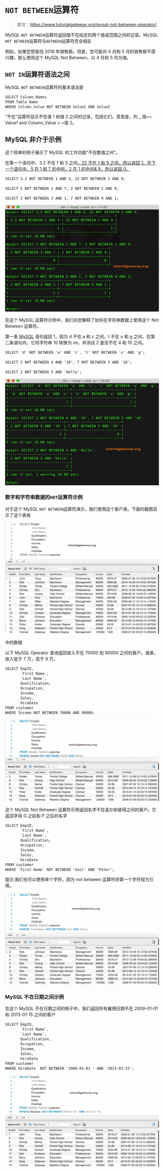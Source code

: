 # `NOT BETWEEN`运算符

> 原文：<https://www.tutorialgateway.org/mysql-not-between-operator/>

MySQL `NOT BETWEEN`运算符返回值不在给定的两个值或范围之间的记录。MySQL `NOT BETWEEN`运算符与`BETWEEN`运算符完全相反

例如，如果您想查找 2018 年销售额。但是，您可能对 4 月和 5 月的销售额不感兴趣，那么使用这个 MySQL Not Between，以 4 月和 5 月为值。

## `NOT IN`运算符语法之间

MySQL `NOT BETWEEN`运算符的基本语法是

```
SELECT Column_Names 
FROM Table_Name
WHERE Column_Value NOT BETWEEN Value1 AND Value2
```

“不在”运算符显示不在值 1 和值 2 之间的记录，包括它们。意思是，列 _ 值<= Value1 and Column_Value > =值 2。

## MySQL 非介于示例

这个简单的例子展示了 MySQL 的工作功能“不在数值之间”。

在第一个语句中，3.2 不在 1 和 3 之间[，22 不在 1 和 9 之间，所以返回 1。在下一个语句中，5 在 1 和 7 的中间，2 在 1 的中间& 9，所以返回 0。](https://www.tutorialgateway.org/mysql-between-operator/)

```
SELECT 3.2 NOT BETWEEN 1 AND 3, 22 NOT BETWEEN 1 AND 9;

SELECT 5 NOT BETWEEN 1 AND 7, 2 NOT BETWEEN 1 AND 9;

SELECT 2 NOT BETWEEN 3 AND 1, 7 NOT BETWEEN 9 AND 1;
```

![MySQL NOT BETWEEN Operator 1](img/a6cc3fda0774db073e4a7670801d4dc6.png)

在这个 MySQL 运算符示例中，我们向您解释了如何在字符串数据上使用这个 Not Between 运算符。

第一条 [MySQL](https://www.tutorialgateway.org/mysql-tutorial/) 语句返回 1，因为 d 不在 a 和 c 之间，t 不在 u 和 g 之间，在第二条语句内，它将字符串 10 转换为 int，并测试 2 是否不在 4 和 10 之间。

```
SELECT 'd' NOT BETWEEN 'a' AND 'c', 't' NOT BETWEEN 'u' AND 'g';

SELECT 2 NOT BETWEEN 4 AND '10', 7 NOT BETWEEN 5 AND '10';

SELECT 2 NOT BETWEEN 5 AND 'Hello';
```

![MySQL NOT BETWEEN Operator 2](img/b89968548838e0d88cc373a33ca61251.png)

### 数字和字符串数据的`NOT`运算符示例

对于这个 MySQL `NOT BETWEEN`运算符演示，我们使用这个客户表。下面的截图显示了这个表格

![MySQL NOT BETWEEN Operator 3](img/27a76c151de6e571183e7abb01c099aa.png)

中的数据

以下 MySQL Operator 查询返回收入不在 70000 到 90000 之间的客户。或者，收入低于 7 万，高于 9 万。

```
SELECT EmpID, 
       `First Name`,
       `Last Name`,
       Qualification,
       Occupation,
       Income,
       Sales,
       HireDate
FROM customer
WHERE Income NOT BETWEEN 70000 AND 90000;
```

![MySQL NOT BETWEEN Operator 4](img/dd355029d6ddcf993c5d3929534c19af.png)

这个 MySQL Not Between 运算符示例返回名字不在盖尔和彼得之间的客户。它返回字母 G 之前和 P 之后的名字

```
SELECT EmpID, 
       `First Name`,
       `Last Name`,
       Qualification,
       Occupation,
       Income,
       Sales,
       HireDate
FROM customer
WHERE `First Name` NOT BETWEEN 'Gail' AND 'Peter';
```

提示:我们也可以使用单个字符，因为 not between 运算符将第一个字符视为引用。

![MySQL NOT BETWEEN Operator 5](img/89214facd179bcf03602c41af0d8467e.png)

### MySQL 不在日期之间示例

在这个 MySQL 不在日期之间的例子中，我们返回所有雇佣日期不在 2009-01-01 和 2013-01-15 之间的客户

```
SELECT EmpID, 
       `First Name`,
       `Last Name`,
       Qualification,
       Occupation,
       Income,
       Sales,
       HireDate
FROM customer
WHERE HireDate  NOT BETWEEN '2009-01-01 ' AND '2013-01-15';
```

![MySQL Dates NOT BETWEEN 6](img/eb36d571694bdf5d60cccc6999006b6a.png)